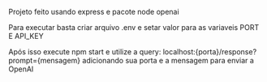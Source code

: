 Projeto feito usando express e pacote node openai

Para executar basta criar arquivo .env e setar valor para as variaveis PORT E API_KEY

Após isso execute npm start e utilize a query: localhost:{porta}/response?prompt={mensagem} adicionando sua porta e a mensagem para enviar a OpenAI
